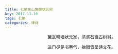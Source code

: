 ```yaml
---
title: 七绝东山施槃状元府
key: 2017.11.10
tags: 七绝
categories: 律诗
---
```


<p align="center">黛瓦粉墙状元家，清溪石径古树斜。
</p>
<p align="center">进门尽是书卷气，抬眼皆呈诗文花。
</p>
